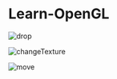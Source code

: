 # Learn-OpenGL

![drop](asset/drop.gif)

![changeTexture](asset/changeTexture.gif)

![move](asset/move.gif)